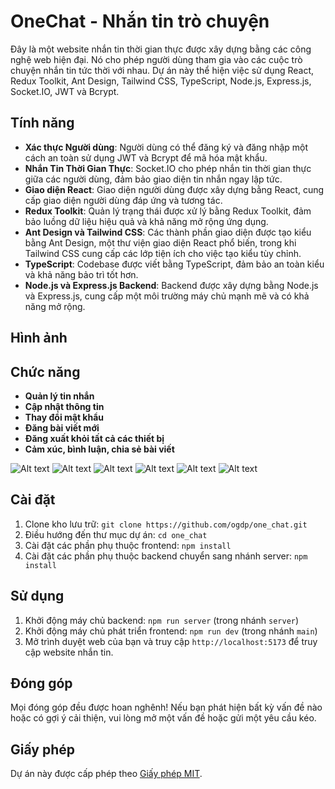 <!-- ```markdown -->

# OneChat - Nhắn tin trò chuyện

Đây là một website nhắn tin thời gian thực được xây dựng bằng các công nghệ web hiện đại. Nó cho phép người dùng tham gia vào các cuộc trò chuyện nhắn tin tức thời với nhau. Dự án này thể hiện việc sử dụng React, Redux Toolkit, Ant Design, Tailwind CSS, TypeScript, Node.js, Express.js, Socket.IO, JWT và Bcrypt.

## Tính năng

- **Xác thực Người dùng**: Người dùng có thể đăng ký và đăng nhập một cách an toàn sử dụng JWT và Bcrypt để mã hóa mật khẩu.
- **Nhắn Tin Thời Gian Thực**: Socket.IO cho phép nhắn tin thời gian thực giữa các người dùng, đảm bảo giao diện tin nhắn ngay lập tức.
- **Giao diện React**: Giao diện người dùng được xây dựng bằng React, cung cấp giao diện người dùng đáp ứng và tương tác.
- **Redux Toolkit**: Quản lý trạng thái được xử lý bằng Redux Toolkit, đảm bảo luồng dữ liệu hiệu quả và khả năng mở rộng ứng dụng.
- **Ant Design và Tailwind CSS**: Các thành phần giao diện được tạo kiểu bằng Ant Design, một thư viện giao diện React phổ biến, trong khi Tailwind CSS cung cấp các lớp tiện ích cho việc tạo kiểu tùy chỉnh.
- **TypeScript**: Codebase được viết bằng TypeScript, đảm bảo an toàn kiểu và khả năng bảo trì tốt hơn.
- **Node.js và Express.js Backend**: Backend được xây dựng bằng Node.js và Express.js, cung cấp một môi trường máy chủ mạnh mẽ và có khả năng mở rộng.

## Hình ảnh

## Chức năng

- **Quản lý tin nhắn**
- **Cập nhật thông tin**
- **Thay đổi mật khẩu**
- **Đăng bài viết mới**
- **Đăng xuất khỏi tất cả các thiết bị**
- **Cảm xúc, bình luận, chia sẻ bài viết**

![Alt text](https://res.cloudinary.com/dihqzuybm/image/upload/v1715066884/images_noname/shicylxovkwoeydz3r5g.png)
![Alt text](https://res.cloudinary.com/dihqzuybm/image/upload/v1715066983/images_noname/oyeeip0zhornqbevibqk.png)
![Alt text](https://res.cloudinary.com/dihqzuybm/image/upload/v1715066506/images_noname/ausoue4tp3mmn8sql19o.png)
![Alt text](https://res.cloudinary.com/dihqzuybm/image/upload/v1713900247/images_noname/h3zfolnm3x5nwreqzdtb.png)
![Alt text](https://res.cloudinary.com/dihqzuybm/image/upload/v1713900247/images_noname/wk9jor09vogogylf1orr.png)
![Alt text](https://res.cloudinary.com/dihqzuybm/image/upload/v1713900247/images_noname/zylks4mibhzry0b3dtsz.png)

## Cài đặt

1. Clone kho lưu trữ: `git clone https://github.com/ogdp/one_chat.git`
2. Điều hướng đến thư mục dự án: `cd one_chat`
3. Cài đặt các phần phụ thuộc frontend: `npm install`
4. Cài đặt các phần phụ thuộc backend chuyển sang nhánh server: `npm install`

## Sử dụng

1. Khởi động máy chủ backend: `npm run server` (trong nhánh `server`)
2. Khởi động máy chủ phát triển frontend: `npm run dev` (trong nhánh `main`)
3. Mở trình duyệt web của bạn và truy cập `http://localhost:5173` để truy cập website nhắn tin.

## Đóng góp

Mọi đóng góp đều được hoan nghênh! Nếu bạn phát hiện bất kỳ vấn đề nào hoặc có gợi ý cải thiện, vui lòng mở một vấn đề hoặc gửi một yêu cầu kéo.

## Giấy phép

Dự án này được cấp phép theo [Giấy phép MIT](LICENSE).

<!-- ``` -->
